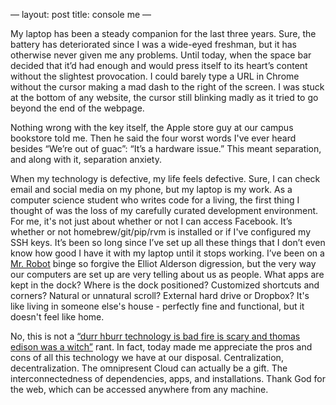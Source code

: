 —
layout: post
title: console me
—

My laptop has been a steady companion for the last three years. Sure, the battery has deteriorated since I was a wide-eyed freshman, but it has otherwise never given me any problems. Until today, when the space bar decided that it’d had enough and would press itself to its heart’s content without the slightest provocation. I could barely type a URL in Chrome without the cursor making a mad dash to the right of the screen. I was stuck at the bottom of any website, the cursor still blinking madly as it tried to go beyond the end of the webpage. 

Nothing wrong with the key itself, the Apple store guy at our campus bookstore told me. Then he said the four worst words I've ever heard besides “We’re out of guac”: “It’s a hardware issue.” This meant separation, and along with it, separation anxiety.

When my technology is defective, my life feels defective. Sure, I can check email and social media on my phone, but my laptop is my work. As a computer science student who writes code for a living, the first thing I thought of was the loss of my carefully curated development environment. For me, it's not just about whether or not I can access Facebook. It’s whether or not homebrew/git/pip/rvm is installed or if I've configured my SSH keys.  It’s been so long since I’ve set up all these things that I don’t even know how good I have it with my laptop until it stops working. I’ve been on a [Mr. Robot](http://www.imdb.com/title/tt4158110/) binge so forgive the Elliot Alderson digression, but the very way our computers are set up are very telling about us as people. What apps are kept in the dock? Where is the dock positioned? Customized shortcuts and corners? Natural or unnatural scroll? External hard drive or Dropbox? It's like living in someone else's house - perfectly fine and functional, but it doesn't feel like home.

No, this is not a [“durr hburr technology is bad fire is scary and thomas edison was a witch”](https://s-media-cache-ak0.pinimg.com/736x/95/c6/a7/95c6a7583ba31a6d918fbf1c30f2fe9c.jpg) rant. In fact, today made me appreciate the pros and cons of all this technology we have at our disposal. Centralization, decentralization. The omnipresent Cloud can actually be a gift. The interconnectedness of dependencies, apps, and installations. Thank God for the web, which can be accessed anywhere from any machine.
